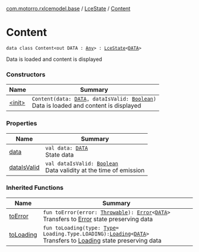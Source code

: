 [com.motorro.rxlcemodel.base](../../index.md) / [LceState](../index.md) / [Content](./index.md)

# Content

`data class Content<out DATA : `[`Any`](https://kotlinlang.org/api/latest/jvm/stdlib/kotlin/-any/index.html)`> : `[`LceState`](../index.md)`<`[`DATA`](index.md#DATA)`>`

Data is loaded and content is displayed

### Constructors

| Name | Summary |
|---|---|
| [&lt;init&gt;](-init-.md) | `Content(data: `[`DATA`](index.md#DATA)`, dataIsValid: `[`Boolean`](https://kotlinlang.org/api/latest/jvm/stdlib/kotlin/-boolean/index.html)`)`<br>Data is loaded and content is displayed |

### Properties

| Name | Summary |
|---|---|
| [data](data.md) | `val data: `[`DATA`](index.md#DATA)<br>State data |
| [dataIsValid](data-is-valid.md) | `val dataIsValid: `[`Boolean`](https://kotlinlang.org/api/latest/jvm/stdlib/kotlin/-boolean/index.html)<br>Data validity at the time of emission |

### Inherited Functions

| Name | Summary |
|---|---|
| [toError](../to-error.md) | `fun toError(error: `[`Throwable`](https://kotlinlang.org/api/latest/jvm/stdlib/kotlin/-throwable/index.html)`): `[`Error`](../-error/index.md)`<`[`DATA`](../index.md#DATA)`>`<br>Transfers to [Error](../-error/index.md) state preserving data |
| [toLoading](../to-loading.md) | `fun toLoading(type: `[`Type`](../-loading/-type/index.md)` = Loading.Type.LOADING): `[`Loading`](../-loading/index.md)`<`[`DATA`](../index.md#DATA)`>`<br>Transfers to [Loading](../-loading/index.md) state preserving data |
